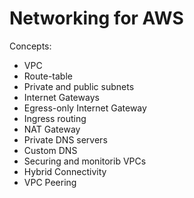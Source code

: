 # Networking for AWS

Concepts:

* VPC
* Route-table
* Private and public subnets
* Internet Gateways
* Egress-only Internet Gateway
* Ingress routing
* NAT Gateway
* Private DNS servers
* Custom DNS
* Securing and monitorib VPCs
* Hybrid Connectivity
* VPC Peering
